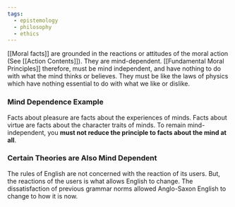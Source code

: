 ```yaml
---
tags:
  - epistemology
  - philosophy
  - ethics
---
```

[[Moral facts]] are grounded in the reactions or attitudes of the moral action (See [[Action Contents]]). They are mind-dependent.
[[Fundamental Moral Principles]] therefore, must be mind independent, and have nothing to do with what the mind thinks or believes. They must be like the laws of physics which have nothing essential to do with what we like or dislike.
### Mind Dependence Example
Facts about pleasure are facts about the experiences of minds. 
Facts about virtue are facts about the character traits of minds.
To remain mind-independent, you **must not reduce the principle to facts about the mind at all**.
### Certain Theories are Also Mind Dependent
The rules of English are not concerned with the reaction of its users. But, the reactions of the users is what allows English to change.
The dissatisfaction of previous grammar norms allowed Anglo-Saxon English to change to how it is now.
